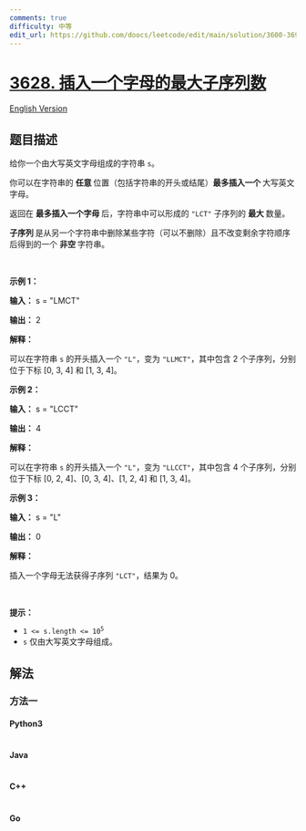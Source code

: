 ```yaml
---
comments: true
difficulty: 中等
edit_url: https://github.com/doocs/leetcode/edit/main/solution/3600-3699/3628.Maximum%20Number%20of%20Subsequences%20After%20One%20Inserting/README.md
---
```


<!-- problem:start -->

# [3628. 插入一个字母的最大子序列数](https://leetcode.cn/problems/maximum-number-of-subsequences-after-one-inserting)

[English Version](/solution/3600-3699/3628.Maximum%20Number%20of%20Subsequences%20After%20One%20Inserting/README_EN.md)

## 题目描述

<!-- description:start -->

<p>给你一个由大写英文字母组成的字符串 <code>s</code>。</p>

<p>你可以在字符串的&nbsp;<strong>任意&nbsp;</strong>位置（包括字符串的开头或结尾）<strong>最多插入一个&nbsp;</strong>大写英文字母。</p>

<p>返回在&nbsp;<strong>最多插入一个字母&nbsp;</strong>后，字符串中可以形成的 <code>"LCT"</code> 子序列的&nbsp;<strong>最大&nbsp;</strong>数量。</p>

<p><strong>子序列&nbsp;</strong>是从另一个字符串中删除某些字符（可以不删除）且不改变剩余字符顺序后得到的一个&nbsp;<strong>非空&nbsp;</strong>字符串。</p>

<p>&nbsp;</p>

<p><strong class="example">示例 1：</strong></p>

<div class="example-block">
<p><strong>输入：</strong> <span class="example-io">s = "LMCT"</span></p>

<p><strong>输出：</strong> <span class="example-io">2</span></p>

<p><strong>解释：</strong></p>

<p>可以在字符串 <code>s</code> 的开头插入一个 <code>"L"</code>，变为 <code>"LLMCT"</code>，其中包含 2 个子序列，分别位于下标&nbsp;[0, 3, 4] 和 [1, 3, 4]。</p>
</div>

<p><strong class="example">示例 2：</strong></p>

<div class="example-block">
<p><strong>输入：</strong> <span class="example-io">s = "LCCT"</span></p>

<p><strong>输出：</strong> <span class="example-io">4</span></p>

<p><strong>解释：</strong></p>

<p>可以在字符串 <code>s</code> 的开头插入一个 <code>"L"</code>，变为 <code>"LLCCT"</code>，其中包含 4 个子序列，分别位于下标&nbsp;[0, 2, 4]、[0, 3, 4]、[1, 2, 4] 和 [1, 3, 4]。</p>
</div>

<p><strong class="example">示例 3：</strong></p>

<div class="example-block">
<p><strong>输入：</strong> <span class="example-io">s = "L"</span></p>

<p><strong>输出：</strong> <span class="example-io">0</span></p>

<p><strong>解释：</strong></p>

<p>插入一个字母无法获得子序列 <code>"LCT"</code>，结果为 0。</p>
</div>

<p>&nbsp;</p>

<p><strong>提示：</strong></p>

<ul>
	<li><code>1 &lt;= s.length &lt;= 10<sup>5</sup></code></li>
	<li><code>s</code> 仅由大写英文字母组成。</li>
</ul>

<!-- description:end -->

## 解法

<!-- solution:start -->

### 方法一

<!-- tabs:start -->

#### Python3

```python

```

#### Java

```java

```

#### C++

```cpp

```

#### Go

```go

```

<!-- tabs:end -->

<!-- solution:end -->

<!-- problem:end -->
